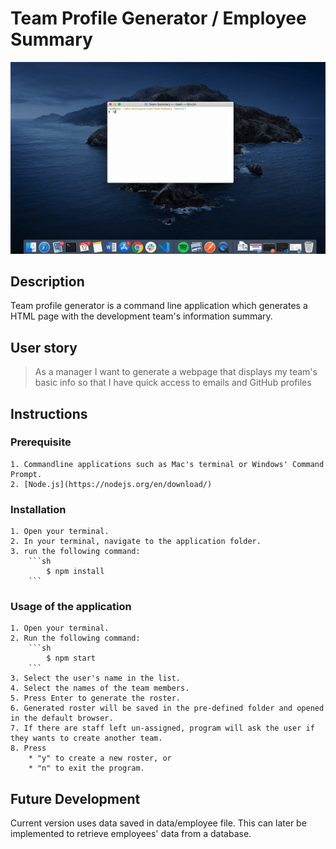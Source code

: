 # Team Profile Generator / Employee Summary

![Team Profile Generator Photo](./image/team_summary.gif)

## Description

Team profile generator is a command line application which generates a HTML page with the development team's information summary. 

## User story

> As a manager
> I want to generate a webpage that displays my team's basic info
> so that I have quick access to emails and GitHub profiles

## Instructions

### Prerequisite

    1. Commandline applications such as Mac's terminal or Windows' Command Prompt.
    2. [Node.js](https://nodejs.org/en/download/)

### Installation

    1. Open your terminal.
    2. In your terminal, navigate to the application folder.
    3. run the following command: 
        ```sh
            $ npm install
        ```

### Usage of the application

    1. Open your terminal.
    2. Run the following command: 
        ```sh
            $ npm start
        ```
    3. Select the user's name in the list.
    4. Select the names of the team members.
    5. Press Enter to generate the roster.
    6. Generated roster will be saved in the pre-defined folder and opened in the default browser. 
    7. If there are staff left un-assigned, program will ask the user if they wants to create another team. 
    8. Press 
        * "y" to create a new roster, or
        * "n" to exit the program.

## Future Development

Current version uses data saved in data/employee file. This can later be implemented to retrieve employees' data from a database.
